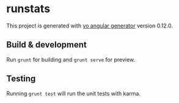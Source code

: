 # runstats

This project is generated with [yo angular generator](https://github.com/yeoman/generator-angular)
version 0.12.0.

## Build & development

Run `grunt` for building and `grunt serve` for preview.

## Testing

Running `grunt test` will run the unit tests with karma.
